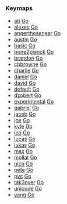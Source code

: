 ### Keymaps

* [ab](keymaps/ab/) <a href="keymaps/ab">Go</a>
* [alexey](keymaps/alexey/) <a href="keymaps/alexey">Go</a>
* [angerthosenear](keymaps/angerthosenear/) <a href="keymaps/angerthosenear">Go</a>
* [austin](keymaps/austin/) <a href="keymaps/austin">Go</a>
* [basic](keymaps/basic/) <a href="keymaps/basic">Go</a>
* [bone2planck](keymaps/bone2planck/) <a href="keymaps/bone2planck">Go</a>
* [brandon](keymaps/brandon/) <a href="keymaps/brandon">Go</a>
* [cbbrowne](keymaps/cbbrowne/) <a href="keymaps/cbbrowne">Go</a>
* [charlie](keymaps/charlie/) <a href="keymaps/charlie">Go</a>
* [daniel](keymaps/daniel/) <a href="keymaps/daniel">Go</a>
* [david](keymaps/david/) <a href="keymaps/david">Go</a>
* [default](keymaps/default/) <a href="keymaps/default">Go</a>
* [dzobert](keymaps/dzobert/) <a href="keymaps/dzobert">Go</a>
* [experimental](keymaps/experimental/) <a href="keymaps/experimental">Go</a>
* [gabriel](keymaps/gabriel/) <a href="keymaps/gabriel">Go</a>
* [jacob](keymaps/jacob/) <a href="keymaps/jacob">Go</a>
* [joe](keymaps/joe/) <a href="keymaps/joe">Go</a>
* [kyle](keymaps/kyle/) <a href="keymaps/kyle">Go</a>
* [leo](keymaps/leo/) <a href="keymaps/leo">Go</a>
* [lucas](keymaps/lucas/) <a href="keymaps/lucas">Go</a>
* [lukas](keymaps/lukas/) <a href="keymaps/lukas">Go</a>
* [max](keymaps/max/) <a href="keymaps/max">Go</a>
* [mollat](keymaps/mollat/) <a href="keymaps/mollat">Go</a>
* [nico](keymaps/nico/) <a href="keymaps/nico">Go</a>
* [pete](keymaps/pete/) <a href="keymaps/pete">Go</a>
* [pvc](keymaps/pvc/) <a href="keymaps/pvc">Go</a>
* [tak3over](keymaps/tak3over/) <a href="keymaps/tak3over">Go</a>
* [unicode](keymaps/unicode/) <a href="keymaps/unicode">Go</a>
* [yang](keymaps/yang/) <a href="keymaps/yang">Go</a>
